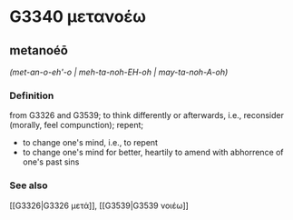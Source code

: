 # G3340 μετανοέω

## metanoéō

_(met-an-o-eh'-o | meh-ta-noh-EH-oh | may-ta-noh-A-oh)_

### Definition

from G3326 and G3539; to think differently or afterwards, i.e., reconsider (morally, feel compunction); repent; 

- to change one's mind, i.e., to repent
- to change one's mind for better, heartily to amend with abhorrence of one's past sins

### See also

[[G3326|G3326 μετά]], [[G3539|G3539 νοιέω]]
